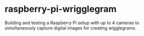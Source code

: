 # raspberry-pi-wrigglegram
Building and testing a Raspberry Pi setup with up to 4 cameras to simultaneously capture digital images for creating wigglegrams.
